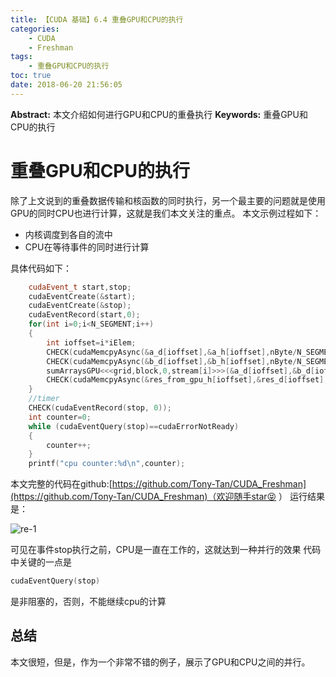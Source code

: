 ```yaml
---
title: 【CUDA 基础】6.4 重叠GPU和CPU的执行
categories:
    - CUDA
    - Freshman
tags:
    - 重叠GPU和CPU的执行
toc: true
date: 2018-06-20 21:56:05
---
```


**Abstract:** 本文介绍如何进行GPU和CPU的重叠执行
**Keywords:** 重叠GPU和CPU的执行

<!--more-->
# 重叠GPU和CPU的执行
除了上文说到的重叠数据传输和核函数的同时执行，另一个最主要的问题就是使用GPU的同时CPU也进行计算，这就是我们本文关注的重点。
本文示例过程如下：
- 内核调度到各自的流中
- CPU在等待事件的同时进行计算

具体代码如下：
```c++
    cudaEvent_t start,stop;
    cudaEventCreate(&start);
    cudaEventCreate(&stop);
    cudaEventRecord(start,0);
    for(int i=0;i<N_SEGMENT;i++)
    {
        int ioffset=i*iElem;
        CHECK(cudaMemcpyAsync(&a_d[ioffset],&a_h[ioffset],nByte/N_SEGMENT,cudaMemcpyHostToDevice,stream[i]));
        CHECK(cudaMemcpyAsync(&b_d[ioffset],&b_h[ioffset],nByte/N_SEGMENT,cudaMemcpyHostToDevice,stream[i]));
        sumArraysGPU<<<grid,block,0,stream[i]>>>(&a_d[ioffset],&b_d[ioffset],&res_d[ioffset],iElem);
        CHECK(cudaMemcpyAsync(&res_from_gpu_h[ioffset],&res_d[ioffset],nByte/N_SEGMENT,cudaMemcpyDeviceToHost,stream[i]));
    }
    //timer
    CHECK(cudaEventRecord(stop, 0));
    int counter=0;
    while (cudaEventQuery(stop)==cudaErrorNotReady)
    {
        counter++;
    }
    printf("cpu counter:%d\n",counter);
```

本文完整的代码在github:[https://github.com/Tony-Tan/CUDA_Freshman](https://github.com/Tony-Tan/CUDA_Freshman)（欢迎随手star😝 ）
运行结果是：

![re-1](./re-1.png)

可见在事件stop执行之前，CPU是一直在工作的，这就达到一种并行的效果
代码中关键的一点是
```c++
cudaEventQuery(stop)
```
是非阻塞的，否则，不能继续cpu的计算
## 总结
本文很短，但是，作为一个非常不错的例子，展示了GPU和CPU之间的并行。






